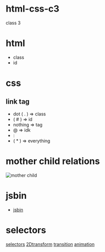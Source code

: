 # html-css-c3
class 3

# html 
 * class
 * id
# css
## link tag
 * dot ( . ) => class
 * ( # ) => id
 * nothing => tag
 * @ => idk
 * :
 * ( * ) => everything
 # mother child relations
 ![mother child](https://encrypted-tbn0.gstatic.com/images?q=tbn:ANd9GcSKTDqW7CMp1vcaN7cOYUck96yjS6nJLVZ9Gk6Hs9SagOAaY6tL)
 #  jsbin
 * [jsbin](https://jsbin.com)
 # selectors
 [selectors](https://www.w3schools.com/cssref/css_selectors.asp)
 [2Dtransform](https://www.w3schools.com/css/css3_2dtransforms.asp)
 [transition](https://www.w3schools.com/css/css3_transitions.asp)
 [animation](https://www.w3schools.com/css/css3_animations.asp)
 
